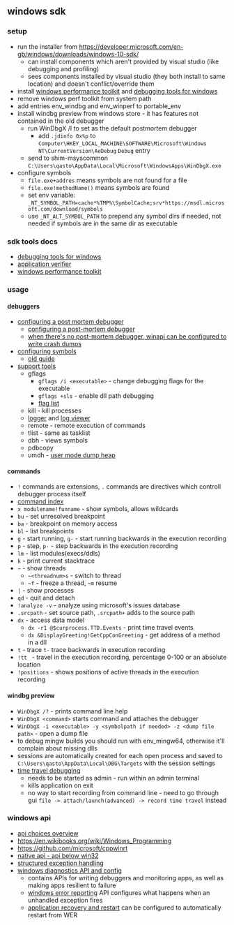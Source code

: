 ## windows sdk

### setup 

- run the installer from <https://developer.microsoft.com/en-gb/windows/downloads/windows-10-sdk/>
    - can install components which aren't provided by visual studio (like debugging and profiling)
    - sees components installed by visual studio (they both install to same location) and doesn't conflict/override them
- install [windows performance toolkit](https://docs.microsoft.com/en-us/windows-hardware/test/wpt/) and [debugging tools for windows](https://docs.microsoft.com/en-us/windows-hardware/drivers/debugger/)
- remove windows perf toolkit from system path
- add entries env_windbg and env_winperf to portable_env
- install windbg preview from windows store - it has features not contained in the old debugger 
    - run WinDbgX /I to set as the default postmortem debugger
        - add `.jdinfo 0x%p` to `Computer\HKEY_LOCAL_MACHINE\SOFTWARE\Microsoft\Windows NT\CurrentVersion\AeDebug` `Debug` entry
    - send to shim-msyscommon `C:\Users\qasto\AppData\Local\Microsoft\WindowsApps\WinDbgX.exe`
- configure symbols
    - `file.exe+addres` means symbols are not found for a file
    - `file.exe!methodName()` means symbols are found
    - set env variable: `_NT_SYMBOL_PATH=cache*%TMP%\SymbolCache;srv*https://msdl.microsoft.com/download/symbols`
    - use `_NT_ALT_SYMBOL_PATH` to prepend any symbol dirs if needed, not needed if symbols are in the same dir as executable

### sdk tools docs

- [debugging tools for windows](https://docs.microsoft.com/en-us/windows-hardware/drivers/debugger/)
- [application verifier](https://docs.microsoft.com/en-us/windows-hardware/drivers/devtest/application-verifier)
- [windows performance toolkit](https://docs.microsoft.com/en-us/windows-hardware/test/wpt/)

### usage

#### debuggers

- [configuring a post mortem debugger](https://docs.microsoft.com/en-us/windows-hardware/drivers/debugger/enabling-postmortem-debugging)
    - [configuring a post-mortem debugger](https://docs.microsoft.com/en-us/windows/win32/debug/configuring-automatic-debugging)
    - [when there's no post-mortem debugger, winapi can be configured to write crash dumps](https://docs.microsoft.com/en-us/windows/win32/wer/collecting-user-mode-dumps)
- [configuring symbols](https://docs.microsoft.com/en-us/windows-hardware/drivers/debugger/symbols)
    - [old guide](https://docs.microsoft.com/en-us/windows/win32/dxtecharts/debugging-with-symbols#getting-the-symbols-you-need)
- [support tools](https://docs.microsoft.com/en-us/windows-hardware/drivers/debugger/extra-tools)
    - gflags
        - `gflags /i <executable>` - change debugging flags for the executable
        - `gflags +sls` - enable dll path debugging
        - [flag list](https://docs.microsoft.com/en-us/windows-hardware/drivers/debugger/gflags-flag-table)
    - kill - kill processes
    - [logger](https://docs.microsoft.com/en-us/windows-hardware/drivers/debugger/logger) and [log viewer](https://docs.microsoft.com/en-us/windows-hardware/drivers/debugger/logviewer)
    - remote - remote execution of commands
    - tlist - same as tasklist
    - dbh - views symbols
    - pdbcopy
    - umdh - [user mode dump heap](https://docs.microsoft.com/en-us/windows-hardware/drivers/debugger/umdh)

#### commands

- `!` commands are extensions, `.` commands are directives which controll debugger process itself
- [command index](https://docs.microsoft.com/en-us/windows-hardware/drivers/debugger/commands)
- `x modulename!funname`  - show symbols, allows wildcards
- `bu` - set unresolved breakpoint
- `ba` - breakpoint on memory access
- `bl` - list breakpoints
- `g` - start running, `g-` - start running backwards in the execution recording
- `p` - step, `p-` - step backwards in the execution recording
- `lm` - list modules(execs/ddls)
- `k` - print current stacktrace
- `~` - show threads
    - `~<threadnum>s` - switch to thread
    - `~f` - freeze a thread, `~m` resume
- `|` - show processes
- `qd` - quit and detach
- `!analyze -v` - analyze using microsoft's issues database
- `.srcpath` - set source path, `.srcpath+` adds to the source path
- `dx` - access data model
    - `dx -r1 @$curprocess.TTD.Events` - print time travel events
    - `dx &DisplayGreeting!GetCppConGreeting` - get address of a method in a dll
- `t` - trace `t-` trace backwards in execution recording
- `!tt ` - travel in the execution recording, percentage 0-100 or an absolute location
- `!positions` - shows positions of active threads in the execution recording

#### windbg preview

- `WinDbgX /?` - prints command line help
- `WinDbgX <command>` starts command and attaches the debugger
- `WinDbgX -i <executable> -y <symbolpath if needed> -z <dump file path>` - open a dump file
- to debug mingw builds you should run with env_mingw64, otherwise it'll complain about missing dlls
- sessions are automatically created for each open process and saved to `C:\Users\qasto\AppData\Local\DBG\Targets` with the session settings
- [time travel debugging](https://docs.microsoft.com/en-us/windows-hardware/drivers/debugger/time-travel-debugging-overview)
    - needs to be started as admin - run within an admin terminal
    - kills application on exit
    - no way to start recording from command line - need to go through gui `file -> attach/launch(advanced) -> record time travel` instead

### windows api

- [api choices overview](https://docs.microsoft.com/en-us/cpp/windows/overview-of-windows-programming-in-cpp?view=msvc-160)
- <https://en.wikibooks.org/wiki/Windows_Programming>
- <https://github.com/microsoft/cppwinrt>
- [native api - api below win32](https://www.youtube.com/watch?v=a0KozcRhotM)
- [structured exception handling](https://www.youtube.com/watch?v=COEv2kq_Ht8)
- [windows diagnostics API and config](https://docs.microsoft.com/en-us/windows/win32/diagnostics)
    - contains APIs for writing debuggers and monitoring apps, as well as making apps resilient to failure
    - [windows error reporting](https://docs.microsoft.com/en-us/windows/win32/wer/windows-error-reporting) API configures what happens when an unhandled exception fires
    - [application recovery and restart](https://docs.microsoft.com/en-us/windows/win32/recovery/using-application-recovery-and-restart) can be configured to automatically restart from WER